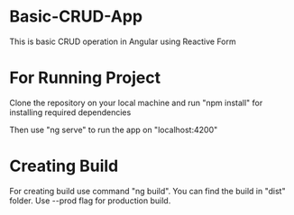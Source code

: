 # Basic-CRUD-App

This is basic CRUD operation in Angular using Reactive Form

# For Running Project

Clone the repository on your local machine and run "npm install" for installing required dependencies

Then use "ng serve" to run the app on "localhost:4200"

# Creating Build

For creating build use command "ng build". You can find the build in "dist" folder. Use --prod flag for production build.
